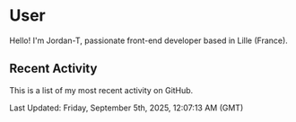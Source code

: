 # User

Hello! I'm Jordan-T, passionate front-end developer based in Lille (France).

## Recent Activity

This is a list of my most recent activity on GitHub.

<!--RECENT_ACTIVITY:start-->
<!--RECENT_ACTIVITY:end-->

<!--RECENT_ACTIVITY:last_update-->
Last Updated: Friday, September 5th, 2025, 12:07:13 AM (GMT)
<!--RECENT_ACTIVITY:last_update_end-->
